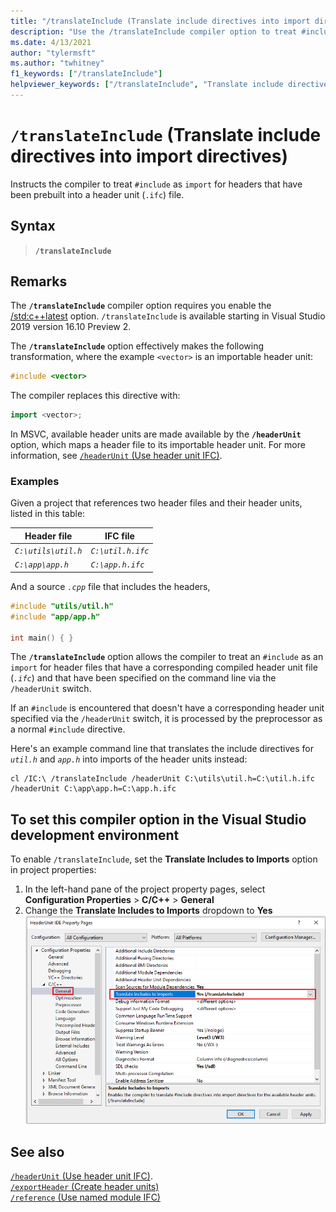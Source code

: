 ```yaml
---
title: "/translateInclude (Translate include directives into import directives)"
description: "Use the /translateInclude compiler option to treat #include directives as import statements when an importable header unit is available."
ms.date: 4/13/2021
author: "tylermsft"
ms.author: "twhitney"
f1_keywords: ["/translateInclude"]
helpviewer_keywords: ["/translateInclude", "Translate include directives into import directives"]
---
```

# `/translateInclude` (Translate include directives into import directives)

Instructs the compiler to treat `#include` as `import` for headers that have been prebuilt into a header unit (`.ifc`) file.

## Syntax

> **`/translateInclude`**

## Remarks

The **`/translateInclude`** compiler option requires you enable the [/std:c++latest](std-specify-language-standard-version.md) option. `/translateInclude` is available starting in Visual Studio 2019 version 16.10 Preview 2.

The **`/translateInclude`** option effectively makes the following transformation, where the example `<vector>` is an importable header unit:

```cpp
#include <vector>
```

The compiler replaces this directive with:

```cpp
import <vector>;
```

In MSVC, available header units are made available by the **`/headerUnit`** option, which maps a header file to its importable header unit. For more information, see [`/headerUnit` (Use header unit IFC)](headerunit.md).

### Examples

Given a project that references two header files and their header units, listed in this table:

| Header file | IFC file |
|--|--|
| *`C:\utils\util.h`* | *`C:\util.h.ifc`* |
| *`C:\app\app.h`* | *`C:\app.h.ifc`* |

And a source *`.cpp`* file that includes the headers,

```cpp
#include "utils/util.h"
#include "app/app.h"

int main() { }
```

The **`/translateInclude`** option allows the compiler to treat an `#include` as an `import` for header files that have a corresponding compiled header unit file (*`.ifc`*) and that have been specified on the command line via the `/headerUnit` switch.

If an `#include` is encountered that doesn't have a corresponding header unit specified via the `/headerUnit` switch, it is processed by the preprocessor as a normal `#include` directive.

 Here's an example command line that translates the include directives for *`util.h`* and *`app.h`* into imports of the header units instead:

```CMD
cl /IC:\ /translateInclude /headerUnit C:\utils\util.h=C:\util.h.ifc /headerUnit C:\app\app.h=C:\app.h.ifc
```

## To set this compiler option in the Visual Studio development environment

To enable `/translateInclude`, set the **Translate Includes to Imports** option in project properties:

1. In the left-hand pane of the project property pages, select **Configuration Properties** > **C/C++** > **General**
1. Change the **Translate Includes to Imports** dropdown to **Yes**
![Project properties dialog set Translate Includes to Imports](../media/vs2019-translate-includes-option.png)


## See also

[`/headerUnit` (Use header unit IFC)](headerunit.md).\
[`/exportHeader` (Create header units)](module-exportheader.md)\
[`/reference` (Use named module IFC)](module-reference.md)

